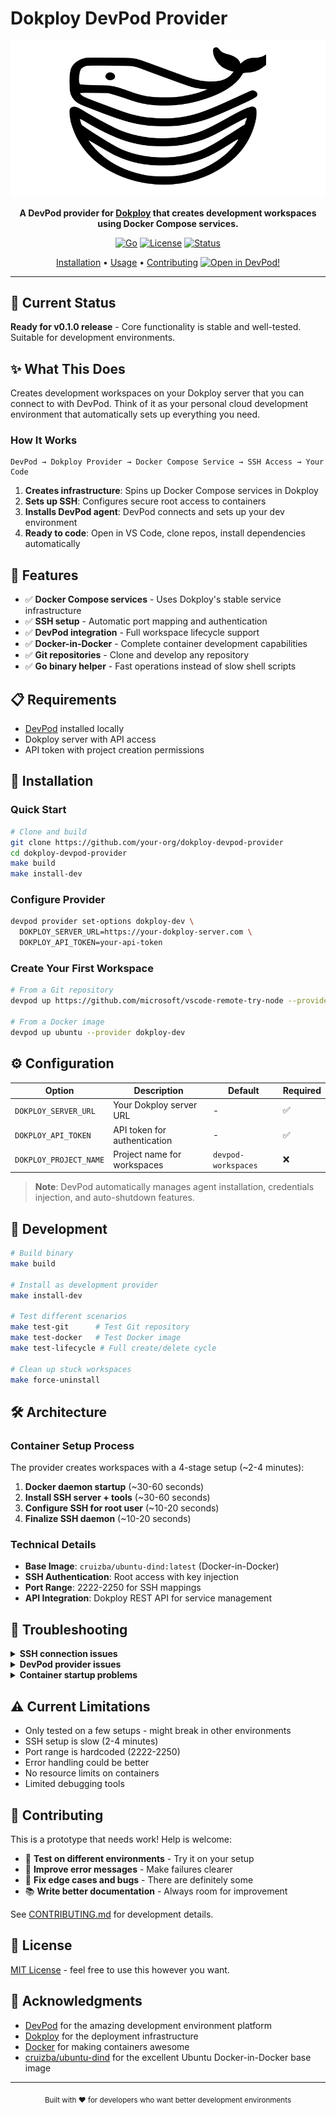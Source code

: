 # Dokploy DevPod Provider

<div align="center">

![Dokploy Logo](https://raw.githubusercontent.com/Dokploy/dokploy/refs/heads/canary/apps/dokploy/logo.png)

**A DevPod provider for [Dokploy](https://dokploy.com/) that creates development workspaces using Docker Compose services.**

[![Go](https://img.shields.io/badge/Go-1.22+-blue.svg)](https://golang.org)
[![License](https://img.shields.io/badge/license-MIT-green.svg)](LICENSE)
[![Status](https://img.shields.io/badge/status-stable-green.svg)](#current-status)

[Installation](#installation) • [Usage](#usage) • [Contributing](#contributing)
[![Open in DevPod!](https://devpod.sh/assets/open-in-devpod.svg)](https://devpod.sh/open#https://github.com/NaNomicon/dokploy-devpod-provider)

</div>

---

## 🎉 Current Status

**Ready for v0.1.0 release** - Core functionality is stable and well-tested. Suitable for development environments.

## ✨ What This Does

Creates development workspaces on your Dokploy server that you can connect to with DevPod. Think of it as your personal cloud development environment that automatically sets up everything you need.

### How It Works

```
DevPod → Dokploy Provider → Docker Compose Service → SSH Access → Your Code
```

1. **Creates infrastructure**: Spins up Docker Compose services in Dokploy
2. **Sets up SSH**: Configures secure root access to containers
3. **Installs DevPod agent**: DevPod connects and sets up your dev environment
4. **Ready to code**: Open in VS Code, clone repos, install dependencies automatically

## 🎯 Features

- ✅ **Docker Compose services** - Uses Dokploy's stable service infrastructure
- ✅ **SSH setup** - Automatic port mapping and authentication
- ✅ **DevPod integration** - Full workspace lifecycle support
- ✅ **Docker-in-Docker** - Complete container development capabilities
- ✅ **Git repositories** - Clone and develop any repository
- ✅ **Go binary helper** - Fast operations instead of slow shell scripts

## 📋 Requirements

- [DevPod](https://devpod.sh/) installed locally
- Dokploy server with API access
- API token with project creation permissions

## 🚀 Installation

### Quick Start

```bash
# Clone and build
git clone https://github.com/your-org/dokploy-devpod-provider
cd dokploy-devpod-provider
make build
make install-dev
```

### Configure Provider

```bash
devpod provider set-options dokploy-dev \
  DOKPLOY_SERVER_URL=https://your-dokploy-server.com \
  DOKPLOY_API_TOKEN=your-api-token
```

### Create Your First Workspace

```bash
# From a Git repository
devpod up https://github.com/microsoft/vscode-remote-try-node --provider dokploy-dev

# From a Docker image
devpod up ubuntu --provider dokploy-dev
```

## ⚙️ Configuration

| Option                 | Description                  | Default             | Required |
| ---------------------- | ---------------------------- | ------------------- | -------- |
| `DOKPLOY_SERVER_URL`   | Your Dokploy server URL      | -                   | ✅       |
| `DOKPLOY_API_TOKEN`    | API token for authentication | -                   | ✅       |
| `DOKPLOY_PROJECT_NAME` | Project name for workspaces  | `devpod-workspaces` | ❌       |

> **Note**: DevPod automatically manages agent installation, credentials injection, and auto-shutdown features.

## 🔧 Development

```bash
# Build binary
make build

# Install as development provider
make install-dev

# Test different scenarios
make test-git      # Test Git repository
make test-docker   # Test Docker image
make test-lifecycle # Full create/delete cycle

# Clean up stuck workspaces
make force-uninstall
```

## 🛠️ Architecture

### Container Setup Process

The provider creates workspaces with a 4-stage setup (~2-4 minutes):

1. **Docker daemon startup** (~30-60 seconds)
2. **Install SSH server + tools** (~30-60 seconds)
3. **Configure SSH for root user** (~10-20 seconds)
4. **Finalize SSH daemon** (~10-20 seconds)

### Technical Details

- **Base Image**: `cruizba/ubuntu-dind:latest` (Docker-in-Docker)
- **SSH Authentication**: Root access with key injection
- **Port Range**: 2222-2250 for SSH mappings
- **API Integration**: Dokploy REST API for service management

## 🐛 Troubleshooting

<details>
<summary><strong>SSH connection issues</strong></summary>

- Wait 2-4 minutes for full container setup
- Check if ports 2222-2250 are available
- Verify API token has correct permissions
</details>

<details>
<summary><strong>DevPod provider issues</strong></summary>

- Try `devpod provider delete dokploy-dev && make install-dev` to reinstall
- Check logs with `devpod up --debug`
</details>

<details>
<summary><strong>Container startup problems</strong></summary>

- Check Dokploy dashboard for service status
- Look at Docker Compose service logs in Dokploy
- Ensure Docker Swarm ports have propagated (can take 60+ seconds)
</details>

## ⚠️ Current Limitations

- Only tested on a few setups - might break in other environments
- SSH setup is slow (2-4 minutes)
- Port range is hardcoded (2222-2250)
- Error handling could be better
- No resource limits on containers
- Limited debugging tools

## 🤝 Contributing

This is a prototype that needs work! Help is welcome:

- 🧪 **Test on different environments** - Try it on your setup
- 📝 **Improve error messages** - Make failures clearer
- 🐛 **Fix edge cases and bugs** - There are definitely some
- 📚 **Write better documentation** - Always room for improvement

See [CONTRIBUTING.md](CONTRIBUTING.md) for development details.

## 📝 License

[MIT License](LICENSE) - feel free to use this however you want.

## 🙏 Acknowledgments

- [DevPod](https://devpod.sh/) for the amazing development environment platform
- [Dokploy](https://dokploy.com/) for the deployment infrastructure
- [Docker](https://docker.com/) for making containers awesome
- [cruizba/ubuntu-dind](https://hub.docker.com/r/cruizba/ubuntu-dind) for the excellent Ubuntu Docker-in-Docker base image

---

<div align="center">
<sub>Built with ❤️ for developers who want better development environments</sub>
</div>
